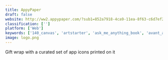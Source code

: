 ```yaml
---
title: AppyPaper
draft: false 
website: http://ww2.appypaper.com/?sub1=852a7918-4ca9-11ea-8f63-c6d7ef27b9d7
classification: ['']
platform: ['Web']
keywords: ['140_canvas', 'artstarter', 'ask_me_anything_book', 'avant_arte', 'begin_2018_right', 'deep_angel', 'dreamscope', 'dunder_splifflin', 'gift_wrap_my_face', 'google_art_palette', 'klart.io_colors', 'laser_tweets', 'luthouse', 'microsoft_pix', 'patent_wall_art', 'pinpaper_press', 'printage', 'saatchi_art_match', 'sticky9', 'vinci', 'wikiart', 'remove.bg_for_desktop', 'wrap.me']
image: logo.png
---
```

Gift wrap with a curated set of app icons printed on it
